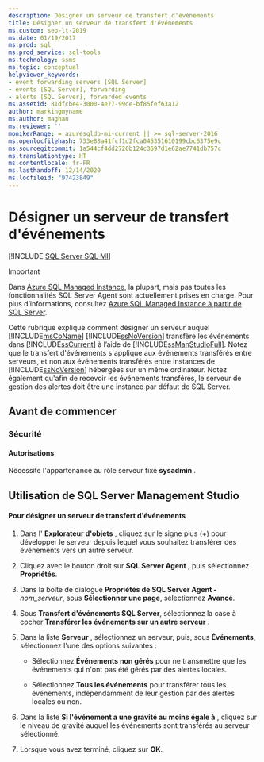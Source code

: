 ```yaml
---
description: Désigner un serveur de transfert d'événements
title: Désigner un serveur de transfert d'événements
ms.custom: seo-lt-2019
ms.date: 01/19/2017
ms.prod: sql
ms.prod_service: sql-tools
ms.technology: ssms
ms.topic: conceptual
helpviewer_keywords:
- event forwarding servers [SQL Server]
- events [SQL Server], forwarding
- alerts [SQL Server], forwarded events
ms.assetid: 81dfcbe4-3000-4e77-99de-bf85fef63a12
author: markingmyname
ms.author: maghan
ms.reviewer: ''
monikerRange: = azuresqldb-mi-current || >= sql-server-2016
ms.openlocfilehash: 733e88a41fcf1d2fca045351610199cbc6375e9c
ms.sourcegitcommit: 1a544cf4dd2720b124c3697d1e62ae7741db757c
ms.translationtype: HT
ms.contentlocale: fr-FR
ms.lasthandoff: 12/14/2020
ms.locfileid: "97423849"
---
```

# <a name="designate-an-events-forwarding-server"></a>Désigner un serveur de transfert d'événements
[!INCLUDE [SQL Server SQL MI](../../includes/applies-to-version/sql-asdbmi.md)]

> [!IMPORTANT]  
> Dans [Azure SQL Managed Instance](/azure/azure-sql/managed-instance/sql-managed-instance-paas-overview), la plupart, mais pas toutes les fonctionnalités SQL Server Agent sont actuellement prises en charge. Pour plus d’informations, consultez [Azure SQL Managed Instance à partir de SQL Server](/azure/sql-database/sql-database-managed-instance-transact-sql-information#sql-server-agent).

Cette rubrique explique comment désigner un serveur auquel [!INCLUDE[msCoName](../../includes/msconame_md.md)] [!INCLUDE[ssNoVersion](../../includes/ssnoversion-md.md)] transfère les événements dans [!INCLUDE[ssCurrent](../../includes/sscurrent-md.md)] à l’aide de [!INCLUDE[ssManStudioFull](../../includes/ssmanstudiofull-md.md)]. Notez que le transfert d'événements s'applique aux événements transférés entre serveurs, et non aux événements transférés entre instances de [!INCLUDE[ssNoVersion](../../includes/ssnoversion-md.md)] hébergées sur un même ordinateur. Notez également qu'afin de recevoir les événements transférés, le serveur de gestion des alertes doit être une instance par défaut de SQL Server.  
  
## <a name="before-you-begin"></a><a name="BeforeYouBegin"></a>Avant de commencer  
  
### <a name="security"></a><a name="Security"></a>Sécurité  
  
#### <a name="permissions"></a><a name="Permissions"></a>Autorisations  
Nécessite l'appartenance au rôle serveur fixe **sysadmin** .  
  
## <a name="using-sql-server-management-studio"></a><a name="SSMSProcedure"></a>Utilisation de SQL Server Management Studio  
  
#### <a name="to-designate-an-events-forwarding-server"></a>Pour désigner un serveur de transfert d'événements  
  
1.  Dans l' **Explorateur d'objets** , cliquez sur le signe plus (+) pour développer le serveur depuis lequel vous souhaitez transférer des événements vers un autre serveur.  
  
2.  Cliquez avec le bouton droit sur **SQL Server Agent** , puis sélectionnez **Propriétés**.  
  
3.  Dans la boîte de dialogue **Propriétés de SQL Server Agent -**_nom_serveur_, sous **Sélectionner une page**, sélectionnez **Avancé**.  
  
4.  Sous **Transfert d'événements SQL Server**, sélectionnez la case à cocher **Transférer les événements sur un autre serveur** .  
  
5.  Dans la liste **Serveur** , sélectionnez un serveur, puis, sous **Événements**, sélectionnez l'une des options suivantes :  
  
    -   Sélectionnez **Événements non gérés** pour ne transmettre que les événements qui n'ont pas été gérés par des alertes locales.  
  
    -   Sélectionnez **Tous les événements** pour transférer tous les événements, indépendamment de leur gestion par des alertes locales ou non.  
  
6.  Dans la liste **Si l'événement a une gravité au moins égale à** , cliquez sur le niveau de gravité auquel les événements sont transférés au serveur sélectionné.  
  
7.  Lorsque vous avez terminé, cliquez sur **OK**.  
